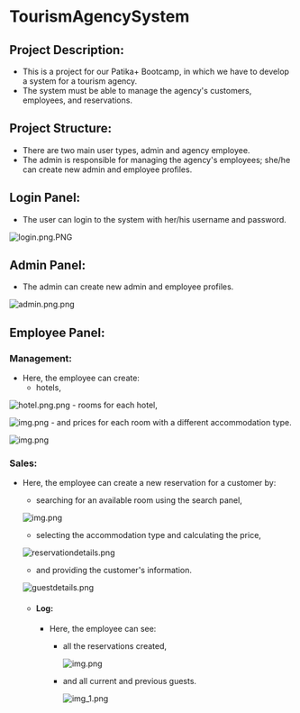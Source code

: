 
# TourismAgencySystem

## Project Description:
- This is a project for our Patika+ Bootcamp, in which we have to develop a system for a tourism agency.
- The system must be able to manage the agency's customers, employees, and reservations.

## Project Structure:
- There are two main user types, admin and agency employee.
- The admin is responsible for managing the agency's employees; she/he can create new admin and employee profiles.

## Login Panel:
- The user can login to the system with her/his username and password.

![login.png.PNG](login.png.PNG)

## Admin Panel:
- The admin can create new admin and employee profiles.

![admin.png.png](admin.png.png)

## Employee Panel:

### Management:

- Here, the employee can create:
    - hotels,

![hotel.png.png](hotel.png.png)
    - rooms for each hotel,

  ![img.png](room.png)
    - and prices for each room with a different accommodation type.

  ![img.png](price.png)

### Sales:

- Here, the employee can create a new reservation for a customer by:
    - searching for an available room using the search panel,

  ![img.png](search.png)
    - selecting the accommodation type and calculating the price,

  ![reservationdetails.png](reservationdetails.png)
    - and providing the customer's information.

  ![guestdetails.png](guestdetails.png)

    - #### Log:
        - Here, the employee can see:
            - all the reservations created,

              ![img.png](logres.png)
            - and all current and previous guests.

              ![img_1.png](logguest.png)

